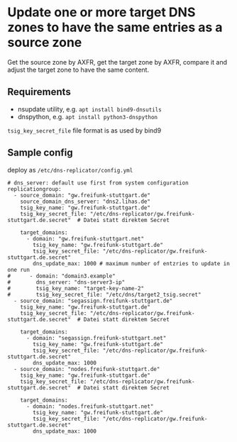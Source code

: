 # Update one or more target DNS zones to have the same entries as a source zone
Get the source zone by AXFR, get the target zone by AXFR, compare it and adjust the target zone to have the same content.

## Requirements
- nsupdate utility, e.g. `apt install bind9-dnsutils`
- dnspython, e.g. `apt install python3-dnspython`

`tsig_key_secret_file` file format is as used by bind9

## Sample config
deploy as `/etc/dns-replicator/config.yml`
```
# dns_server: default use first from system configuration
replicationgroup:
  - source_domain: "gw.freifunk-stuttgart.de"
    source_domain_dns_server: "dns2.lihas.de"
    tsig_key_name: "gw.freifunk-stuttgart.de"
    tsig_key_secret_file: "/etc/dns-replicator/gw.freifunk-stuttgart.de.secret"  # Datei statt direktem Secret

    target_domains:
      - domain: "gw.freifunk-stuttgart.net"
        tsig_key_name: "gw.freifunk-stuttgart.de"
        tsig_key_secret_file: "/etc/dns-replicator/gw.freifunk-stuttgart.de.secret"
        dns_update_max: 1000 # maximum number of entzries to update in one run
#      - domain: "domain3.example"
#        dns_server: "dns-server3-ip"
#        tsig_key_name: "target-key-name-2"
#        tsig_key_secret_file: "/etc/dns/target2_tsig.secret"
  - source_domain: "segassign.freifunk-stuttgart.de"
    tsig_key_name: "gw.freifunk-stuttgart.de"
    tsig_key_secret_file: "/etc/dns-replicator/gw.freifunk-stuttgart.de.secret"  # Datei statt direktem Secret

    target_domains:
      - domain: "segassign.freifunk-stuttgart.net"
        tsig_key_name: "gw.freifunk-stuttgart.de"
        tsig_key_secret_file: "/etc/dns-replicator/gw.freifunk-stuttgart.de.secret"
        dns_update_max: 1000
  - source_domain: "nodes.freifunk-stuttgart.de"
    tsig_key_name: "gw.freifunk-stuttgart.de"
    tsig_key_secret_file: "/etc/dns-replicator/gw.freifunk-stuttgart.de.secret"  # Datei statt direktem Secret

    target_domains:
      - domain: "nodes.freifunk-stuttgart.net"
        tsig_key_name: "gw.freifunk-stuttgart.de"
        tsig_key_secret_file: "/etc/dns-replicator/gw.freifunk-stuttgart.de.secret"
        dns_update_max: 1000
```
